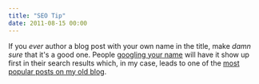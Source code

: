 ```yaml
---
title: "SEO Tip"
date: 2011-08-15 00:00
---
```


If you _ever_ author a blog post with your own name in the title, make _damn sure_ that it's a good one. People [googling your name](http://www.google.ca/search?q=Ash+Furrow) will have it show up first in their search results which, in my case, leads to one of the [most popular posts on my old blog](http://atteroignorantiam.blogspot.com/2010/07/ash-furrow-kijiji-impersonator.html).

<!-- more -->
